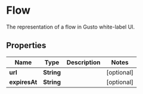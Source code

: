 

# Flow

The representation of a flow in Gusto white-label UI.

## Properties

| Name | Type | Description | Notes |
|------------ | ------------- | ------------- | -------------|
|**url** | **String** |  |  [optional] |
|**expiresAt** | **String** |  |  [optional] |



